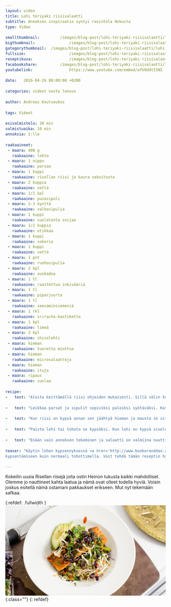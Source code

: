 ```yaml
---
layout: video
title: Lohi teriyaki riisisalaatti
subtitle: Annoksen inspiraatio syntyi ravintola Hokusta
type: Video

smallthumbnail: 		/images/blog-post/lohi-teriyaki-riisisalaatti/lohi-teriyaki-riisisalaatti-150.jpg
bigthumbnail:				/images/blog-post/lohi-teriyaki-riisisalaatti/lohi-teriyaki-riisisalaatti-1200.jpg
gategorythumbnail: 	/images/blog-post/lohi-teriyaki-riisisalaatti/lohi-teriyaki-riisisalaatti-450.jpg
fullsize: 					/images/blog-post/lohi-teriyaki-riisisalaatti/lohi-teriyaki-riisisalaatti-1200.jpg
reseptikuva:				/images/blog-post/lohi-teriyaki-riisisalaatti/lohi-teriyaki-riisisalaatti-1000.jpg
facebookshare:			/images/blog-post/lohi-teriyaki-riisisalaatti/lohi-teriyaki-riisisalaatti-1200.jpg
youtubelink: 				https://www.youtube.com/embed/afU9ddtISNI

date:	2016-04-26 00:00:00 +0200

categories: videot nosto lenovo

author: Andreas Koutsoukos

tags: Videot

esivalmistelu: 20 min
valmistuaika: 10 min
annoksia: 2:lle

raakaaineet:
 - maara: 400 g
   raakaaine: lohta
 - maara: 1 nippu
   raakaaine: parsaa   
 - maara: 1 kuppi
   raakaaine: risellan riisi ja kaura sekoitusta
 - maara: 2 kuppia
   raakaaine: vettä
 - maara: 1/2 kpl
   raakaaine: punasipuli
 - maara: 2-3 kynttä
   raakaaine: valkosipulia   
 - maara: 1 kuppi
   raakaaine: suolatonta soijaa 
 - maara: 1/2 kuppia
   raakaaine: etikkaa  
 - maara: 1 kuppi
   raakaaine: sokeria  
 - maara: 1 kuppi
   raakaaine: vettä     
 - maara: 1 pnt
   raakaaine: ruohosipulia     
 - maara: 2 kpl
   raakaaine: avokadoa  
 - maara: 1 tl
   raakaaine: raastettua inkivääriä  
 - maara: 1 tl
   raakaaine: piparjuurta    
 - maara: 1 tl
   raakaaine: seesaminsiemeniä
 - maara: 1 rkl
   raakaaine: sriracha-kastiketta 
 - maara: 1 kpl
   raakaaine: limeä
 - maara: 2 kpl
   raakaaine: shisolehti   
 - maara: hieman
   raakaaine: tuoretta minttua     
 - maara: hieman
   raakaaine: microsalaatteja
 - maara: hieman
   raakaaine: ituja   
 - maara: ripaus
   raakaaine: suolaa    
            
recipe:
-   text: "Aloita keittämällä riisi ohjeiden mukaisesti. Sillä välin kun riisi kiehuu valmista teriyaki. Mittaa ainekset kattilaan ja keitä. Vinkkinä voit maustaa teriyakin millä tahansa mausteella tarkoitus on tehdä siirappimainen kastike lohelle. Voit myös käyttää valmiita teriyaki kastikkeita, mutta ne eivät maistu yhtähyviltä kuin omatekemä."

-   text: "Leikkaa parsat ja sipulit sopiviksi paloiksi syötäväksi. Kasvikset wokataan kuumalla pannulla ja maustetaan suolalla."

-   text: "Kun riisi on kypsä annan sen jäähtyä hieman ja mausta se sitten inkiväärillä, piparjuurella ja limellä sekä ruohosipulilla."

-   text: "Paista lohi tai tohota se kypsäksi. Kun lohi on kypsä sivele päälle teriyaki kastiketta ja karamellisoi vielä tohottimella tai paistamalla."

-   text: "Enään vain annoksen tekeminen ja salaatti on valmiina nauttittavaksi."

teaser: "Käytin lohon kypsennyksessä <a hrer='http://www.bookeranddax.com/searzall/' targer='_blank'>Searzall</a> tohotinta jolla saa hieman enemmän tehoa 
kypsentämiseen kuin normaali tohottimella. Voit tehdä tämän reseptin hyvin ilman tohotinta paistamalla lohen normaalisti paistinpannulla. Resepti sai inspiraation ravintola Hokusta jossa tarjoillaan herkullista Japanilais vaikutteista ruokaa lounaalla ja illalla. Mutta reseptin avulla voi tehdä annoksen itse. Mennään herkuttelemaan videon muodossa."

---
```


<section>
<p>
Kokeilin uusia Risellan riisejä joita ostin Heinon tukusta kaikki mahdolliset. Olemme jo nauttineet kahta laatua ja nämä ovat olleet todella hyviä.
Voisin joskus esitellä nämä ostamani pakkaukset erikseen. Mut nyt tekemään safkaa.
</p>
</section>

{:refdef: .fullwidth }
![udon nuudelia paistettuna](/images/blog-post/lohi-teriyaki-riisisalaatti/lohi-teriyaki-riisisalaatti-blogpost.jpg){:class=""}	
{: refdef}

